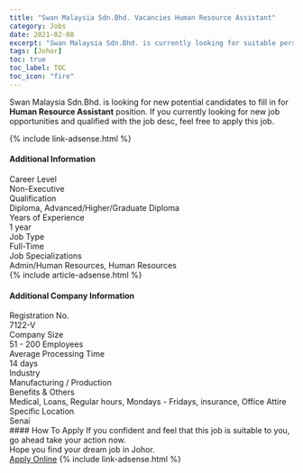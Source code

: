 ```yaml
---
title: "Swan Malaysia Sdn.Bhd. Vacancies Human Resource Assistant" 
category: Jobs 
date: 2021-02-08 
excerpt: "Swan Malaysia Sdn.Bhd. is currently looking for suitable person to fill in the Human Resource Assistant which based in Johor" 
tags: [Johor] 
toc: true 
toc_label: TOC 
toc_icon: "fire" 
--- 
```


<p>Swan Malaysia Sdn.Bhd. is looking for new potential candidates to fill in for <b>Human Resource Assistant</b> position. If you currently looking for new job opportunities and qualified with the job desc, feel free to apply this job.
</p>{% include link-adsense.html %} 
<div><div><h4>Additional Information</h4></div><div><div><div><div><div><div><div><span>Career Level</span></div><div><span>Non-Executive</span></div></div></div></div><div><div><div><div><span>Qualification</span></div><div><span>Diploma, Advanced/Higher/Graduate Diploma</span></div></div></div></div><div><div><div><div><span>Years of Experience</span></div><div><span>1 year</span></div></div></div></div><div><div><div><div><span>Job Type</span></div><div><span>Full-Time</span></div></div></div></div><div><div><div><div><span>Job Specializations</span></div><div><span>Admin/Human Resources, Human Resources</span></div></div></div></div></div></div></div></div> 
{% include article-adsense.html %} 
<div><div><h4>Additional Company Information</h4></div><div><div><div><div><div><div><div><span>Registration No.</span></div><div><span>7122-V</span></div></div></div></div><div><div><div><div><span>Company Size</span></div><div><span>51 - 200 Employees</span></div></div></div></div><div><div><div><div><span>Average Processing Time</span></div><div><span>14 days</span></div></div></div></div><div><div><div><div><span>Industry</span></div><div><span>Manufacturing / Production</span></div></div></div></div><div><div><div><div><span>Benefits &amp; Others</span></div><div><span>Medical, Loans, Regular hours, Mondays - Fridays, insurance, Office Attire</span></div></div></div></div><div><div><div><div><span>Specific Location</span></div><div><span>Senai</span></div></div></div></div></div></div></div></div> 
#### How To Apply 
If you confident and feel that this job is suitable to you, go ahead take your action now. <br/> 
Hope you find your dream job in Johor. <br/> 
<a href="https://www.jobstreet.com.my/en/job/human-resource-assistant-4477381?jobId=jobstreet-my-job-4477381&" class="btn btn--info" target="_blank" rel="nofollow noopenner">Apply Online</a> 
{% include link-adsense.html %} 